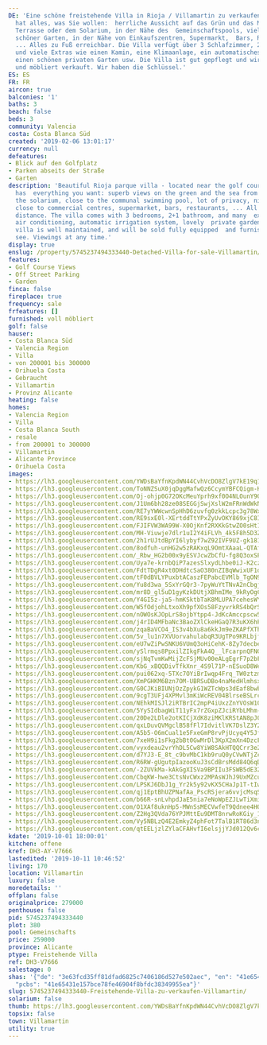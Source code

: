 ```yaml
---
DE: 'Eine schöne freistehende Villa in Rioja / Villamartin zu verkaufen. Diese Villa
  hat alles, was Sie wollen:  herrliche Aussicht auf das Grün und das Meer von Ihrer
  Terrasse oder dem Solarium, in der Nähe des  Gemeinschaftspools, viel Privatsphäre,
  schöner Garten, in der Nähe von Einkaufszentren, Supermarkt,  Bars, Restaurants,
  ... Alles zu Fuß erreichbar. Die Villa verfügt über 3 Schlafzimmer, 2 + 1  Badezimmer
  und viele Extras wie einen Kamin, eine Klimaanlage, ein automatisches  Bewässerungssystem,
  einen schönen privaten Garten usw. Die Villa ist gut gepflegt und wird komplett  ausgestattet
  und möbliert verkauft. Wir haben die Schlüssel.'
ES: ES
FR: FR
aircon: true
balconies: '1'
baths: 3
beach: false
beds: 3
community: Valencia
costa: Costa Blanca Süd
created: '2019-02-06 13:01:17'
currency: null
defeatures:
- Blick auf den Golfplatz
- Parken abseits der Straße
- Garten
description: 'Beautiful Rioja parque villa - located near the golf course. This villa
  has  everything you want: superb views on the green and the sea from your terrace  or
  the solarium, close to the communal swimming pool, lot of privacy, nice  garden,
  close to commercial centres, supermarket, bars, restaurants, ... All in  walking
  distance. The villa comes with 3 bedrooms, 2+1 bathroom, and many  extras like fireplace,
  air conditioning, automatic irrigation system, lovely  private garden, etc. The
  villa is well maintained, and will be sold fully equipped  and furnished. Come and
  see. Viewings at any time.'
display: true
enslug: /property/5745237494333440-Detached-Villa-for-sale-Villamartin/
features:
- Golf Course Views
- Off Street Parking
- Garden
finca: false
fireplace: true
frequency: sale
frfeatures: []
furnished: voll möbliert
golf: false
hauser:
- Costa Blanca Süd
- Valencia Region
- Villa
- von 200001 bis 300000
- Orihuela Costa
- Gebraucht
- Villamartin
- Provinz Alicante
heating: false
homes:
- Valencia Region
- Villa
- Costa Blanca South
- resale
- from 200001 to 300000
- Villamartin
- Alicante Province
- Orihuela Costa
images:
- https://lh3.googleusercontent.com/YWDsBaYfnKpdWN44CvhVcDO8ZlgV7kE19q1J6jin2KXBSXUzHQuk0sPoAeTU9x4HGfFqh6Mvw_eCybnD5uI1=w640-rj-e30-l100
- https://lh3.googleusercontent.com/ToNNZSuX0jqDggMafwQz6CcymYBFCQigm-KEItRAc8YoF3qlk09h-3b5nBF9QE_R2OKHDNpj7XBtdPrOwuBUcQ=w640-rj-e30-l100
- https://lh3.googleusercontent.com/Oj-ohjp0G72OKcMeuYprh9xf0O4NLOunY9QHVElAU62muqnYMpWDmz7z7-PrDby81-9QKFIM-JrERD2eQOLT=w640-rj-e30-l100
- https://lh3.googleusercontent.com/J1Um6bh28ze08SEGGjSwjXslW2mFRnWdWkNDv8tN-rHNcjaVGH3hIY6QX0T-Ppbczlz-wKmi5-aPH_56YR8=w640-rj-e30-l100
- https://lh3.googleusercontent.com/RE7yYWWcwnSpHhD6zuvfg0zkkLcpc3g78WxJG5yodWYL4nuKBhCFMo2TVhOrHvn6JTCsyMMbqTUzqvanqI-J=w640-rj-e30-l100
- https://lh3.googleusercontent.com/RE9sxE0l-XErtddTtYPxZyUvOKY869xjC8ImRbiFP48Tbw_98Hy8ULJOpsrYFkJEM3B42YMjNk1Vy4uGpaOj1w=w640-rj-e30-l100
- https://lh3.googleusercontent.com/FJIFVW3WA99W-X0OjKnf2RXKkGtwZO0sHt1BVYssMtoUFPNCnR-Rr9akZ2n6tp16sXMf4ixwnniwV61seuqY=w640-rj-e30-l100
- https://lh3.googleusercontent.com/MH-Viuwje7dlr1uI2Y4iFLVh_4k5F8h5D3Z-Bg-NT_YLrmuotsRG05QW5tyN4gcivui0MOgHVtQuYVtdiswU=w640-rj-e30-l100
- https://lh3.googleusercontent.com/2h1rUJtdBpYI6lybyf7wZ92IVF9UZ-gk181knFl6b5f2hCNnlzK9SniQN0HjjKLlside6ArRnph-tmF67r4=w640-rj-e30-l100
- https://lh3.googleusercontent.com/8odfuh-unHG2w5zRAKxqL9OmtXAaaL-QTAfg34mouiIj-BK3g5XRcKgaMjApR3NdARSmZrujKN-OEEBeuaVU=w640-rj-e30-l100
- https://lh3.googleusercontent.com/_Rbw_HG2b00x9yESVJcwZbCfU-fg8Q3oxSP5ti5yndwBydgW6xM3XK9DdiDj3D9kaOftJ1-Ja3H1so-yteBG=w640-rj-e30-l100
- https://lh3.googleusercontent.com/Uya7e-krnbQiP7azesSlxydLhbe0iJ-K2czDpwQM2MGub_vlEMezpePcAktL7FdU7qDEHz6WAl-itI_GU4-hWA=w640-rj-e30-l100
- https://lh3.googleusercontent.com/FdtTDgR4xt0DHdtcSaO380nZIBqWwixUF1dIooVzBj6GJQm4cIY-xfTUBOYwpHv0BWNC7joqxBfGqA1R9fXe=w640-rj-e30-l100
- https://lh3.googleusercontent.com/tF0dBVLYPuxbtACaszFEPabcEVMlb_TgON94AfhFLKbV4kMpvymN7w9Tbf45nEqEEBo75854MbqYyEolc76cpA=w640-rj-e30-l100
- https://lh3.googleusercontent.com/Yu8d3wa_5SxYrGQr3-7pyWuYtTNvA2nCbgj-EfDBA5hxU2Qnux52BtMqEXSwH7mGm44xPGLRJqPKKBiPsXpb=w640-rj-e30-l100
- https://lh3.googleusercontent.com/mr8D_gl5uD1gyKzkDUtjXBhmIMe_9kRyOgCN2quNlbsYfjvJCceQjjLa4_ZLs9OjTF4xzbheLB-nGg4TNjpq7w=w640-rj-e30-l100
- https://lh3.googleusercontent.com/Y4GI5z-ja5-hmKSktbTaK8MLUPA7cehesWY250QNvfxQOB6q6e8F0e3s4qJTwM3KYqKfg4WFDK0rxuVs4w=w640-rj-e30-l100
- https://lh3.googleusercontent.com/W5fOdjohLtxoXh9pfXOs58FzyvrkRS4bQrSFKGVABQvjbH1lGFpxzyFErpPAtQMsURYu2PC71hMxSDKfKFI=w640-rj-e30-l100
- https://lh3.googleusercontent.com/nOWOsKJOpLrS8ojbYtpp4-JdKcAmccpscw5DmNR6ydMed4iha5E4h7tngR895wrBdutyfhulMuFvewyzUSPMZw=w640-rj-e30-l100
- https://lh3.googleusercontent.com/j4rID4MFbaNc3BaoZXlCkeHGaQ7R3uKX6hPhlOfCKaU5Vb4ZQ1nsG34FdIazhA9DnpArWafxrd7hzTL0OOAU=w640-rj-e30-l100
- https://lh3.googleusercontent.com/zqaBaVCO4_IS3v4bXu8a6kkJm9eZKAPfXThV_NWl9nKG8akQUMgYMnYth9TuBSD79cWF8m-pP5FLXlfXzIY=w640-rj-e30-l100
- https://lh3.googleusercontent.com/5v_lu1n7XVUorvahulabqR3UgTPo9KRLbjfEaf2lOhLoLs8KmgD8qvwbRses_6nXWO3I6zwrHhb8GNuzval-=w640-rj-e30-l100
- https://lh3.googleusercontent.com/eU7wZiPwSNKU6VUmQ3oHiCehK-8Zy7decbeK4ZaiFYCmVwv6kAJ3DhvIc06xMU93pRxPSGrPvO-cTq_4omk=w640-rj-e30-l100
- https://lh3.googleusercontent.com/ySlrmqs8PpxilZIkgFkA4Q__lFcarpnQFNG54XWmgJx_LfsZLBWyg8U5eZY2b_OYRfefMIl8_S6SLoKPsbBH=w640-rj-e30-l100
- https://lh3.googleusercontent.com/sjNqTvmKwMijZcFSjMUv00eALgEgrF7p2bF8USmTZWnjel9q2Gfzmkj2y2fL0JKCJ77zm-3GJjL2xvbiZ_ak=w640-rj-e30-l100
- https://lh3.googleusercontent.com/KbG_xBQQDivTfkXnr_4S9l71P-nESuoD8Wel_WI2yW8Mhx7Lm4MD0M1U98kp0zt7EWFyl1T5iXNZiVPftt4=w640-rj-e30-l100
- https://lh3.googleusercontent.com/pui062xq-5TXc7OYiBrIwqp4Frq_TW0ztzmu7KmJQABZPYcdmzGuEbJ8S1hspoKGY8K17nLIFlrKjcuISYA0=w640-rj-e30-l100
- https://lh3.googleusercontent.com/XmPGHKM6Bzn7OM-UBRSuDBo4naMedHlmhsxGa4bLdFBPbZU_BDeTxv8__bSamSqpS3m_NAvHyRKvwBf_7Bgj=w640-rj-e30-l100
- https://lh3.googleusercontent.com/G0CJKiBIUNjOzZpykG1WZTcWps3dEaf8bwbE87fG0-XuMpUe4gb4dcfUnM116CZHUnRtOEDq6pekmqXjayw=w640-rj-e30-l100
- https://lh3.googleusercontent.com/9cgT3UFj4XPMvl3mKiWcREV04BlrseBSLrcKG_kxgUefcM_weEo_RbNeIV7rJcHdRhvt6mcohEc00EyjfCZa=w640-rj-e30-l100
- https://lh3.googleusercontent.com/NEhkMISJl2iRTBrIC2mpP4iUxzZnYVOsW108axoEIkGjSbyng6InUKcDA7IiW4x6SYzHnUX1e4ISsnEfwzQ=w640-rj-e30-l100
- https://lh3.googleusercontent.com/5YySIdbagWiT11yFx7rZGxpZJciRYbLMhm-FOLE0SRf_-ciUWqDTZtZ8vfIJgQkzP5-SEQEeM2cNcPtFvfTn=w640-rj-e30-l100
- https://lh3.googleusercontent.com/20De2LDle2otKICjXdK8ziMKlKRStAN8pJ0wf4thhLoTGn9Dbgt6xD4bubAUjtE07snL_tnIaq8c2WlTilDZ=w640-rj-e30-l100
- https://lh3.googleusercontent.com/qxLDuvQVMgclB58fFl7IdvitlVK7DslZ3Y2YIyKJxXo6o0fCN7AmyZiNT1vIrSwAdrv0Ith1ZvMiCBMaDFfN=w640-rj-e30-l100
- https://lh3.googleusercontent.com/A5b5-O6mCual1e5FxeGmP8rvPjUcyq4Y5JfEnWnkEwx-gxLx5OyH37Au3qFN3bbTC6EiBpTBaOPvkepDWmIS=w640-rj-e30-l100
- https://lh3.googleusercontent.com/7xeH9i1sFkg2bBt0GwMrDl3KpX2mXn4DzcFhGiYRVh5VubKenWCAW9iyijz-X32zko7Cy3TGzC7xOargSLjubQ=w640-rj-e30-l100
- https://lh3.googleusercontent.com/vyxdeau2vrYhDL5Cw8YiW8SAkHTQQCrr3e2Ek135vLjqg3UtD58Tt-uJybfZ-JGMD7PeXiE6DrKxFVzxqJyC=w640-rj-e30-l100
- https://lh3.googleusercontent.com/d7YJ3-E_8t_c9bvMbC1kb9ruQ0yCVwNTjZcW7Ocqz2cTpnuij7Iq_gtD0PfNKvVs4eVXpmg0goRN15V7Upsu=w640-rj-e30-l100
- https://lh3.googleusercontent.com/R6RW-gUgutpIazooKuJ3sCdBrsMdd84Q6qDM016fhJLajwDK8hg5n3mwgjQ1pBMgRow8yNq88WlvDgpAs0zmIQ=w640-rj-e30-l100
- https://lh3.googleusercontent.com/-2ZUVkMa-kAkGgXISVa9BPIIu3FSWB5dE32mse9HnghcvSGE42p7AEJdiL4sgE4uSCGtHWueNO4Am8cm0sUq=w640-rj-e30-l100
- https://lh3.googleusercontent.com/CbqKW-hwe3CtsNvCWxz2MPAsWJhJ9UxMZcuw3Ra70K8a8JCgQEl4f8rE0Gg4KTP_JhbnhXLS4SDGy48B24m3jw=w640-rj-e30-l100
- https://lh3.googleusercontent.com/LPSKJ6DbJ1g_Yr2k5y92vKX5CHaJp1T-tIwOwAjALEF1pxc_1YtydizxKU-1FON_tRpxomX9E4UdAFGUqSo=w640-rj-e30-l100
- https://lh3.googleusercontent.com/qj1EptBhUZPNafAa_PscRSjera6vvjcMsqSWd4YB8G86hT_zJtl3vbJoDbb8t4D3eQTy6h9UypuhYfWDIi-_=w640-rj-e30-l100
- https://lh3.googleusercontent.com/b66R-snLvhpdJaE5nia7eNoWpEZJLwTiXmirACUc6lXICzixCJ9tlEVWZ5bSsi8NNZsUneBarWLS2O-5ICGI=w640-rj-e30-l100
- https://lh3.googleusercontent.com/O1XAf8uknHp5-MWnSsMECVwfeT9Qdnee4HQA0he-CjCE10GVW287BfLinXffXcqjpQkJUJWSdvE6x9sREtc8=w640-rj-e30-l100
- https://lh3.googleusercontent.com/Z2Hg3QVda76YPJMttEu9DMT8nrwRoKGiy_1hqKu8ozRh7gfN6WJ4HvMKZpymI_CvbcwIrj6-bKHYThXYB8zO6w=w640-rj-e30-l100
- https://lh3.googleusercontent.com/Vy5NBLzQ4E2EmkyZ4phFot7TalB1RT86d3n20-B6DZpnzFlbpqU68GRRappBwHj9ISBZTiLnK36JwLvb0Fd5=w640-rj-e30-l100
- https://lh3.googleusercontent.com/qtEELjzlZYlaCFAHvfI6elsjjYJd012Qv6cwfBUVkpBCNJ3AbFdOi0oyzA8hFNTAkQO3eGYdU9EHG6faFK8a=w640-rj-e30-l100
kdate: '2019-10-01 18:00:01'
kitchen: offene
kref: DH3-AY-V7666
lastedited: '2019-10-11 10:46:52'
living: 170
location: Villamartin
luxury: false
moredetails: ''
offplan: false
originalprice: 279000
penthouse: false
pid: 5745237494333440
plot: 380
pool: Gemeinschafts
price: 259000
province: Alicante
ptype: Freistehende Villa
ref: DH3-V7666
salestage: 0
shas: '{"de": "3e63fcd35ff81dfad6825c7406186d527e502aec", "en": "41e65431e157bce78fe46904f8bfdc38349955ea",
  "pcbs": "41e65431e157bce78fe46904f8bfdc38349955ea"}'
slug: 5745237494333440-Freistehende-Villa-zu-verkaufen-Villamartin/
solarium: false
thumb: https://lh3.googleusercontent.com/YWDsBaYfnKpdWN44CvhVcDO8ZlgV7kE19q1J6jin2KXBSXUzHQuk0sPoAeTU9x4HGfFqh6Mvw_eCybnD5uI1=w400-h240-n-rj-e30-l100
topsix: false
town: Villamartin
utility: true
---
```

